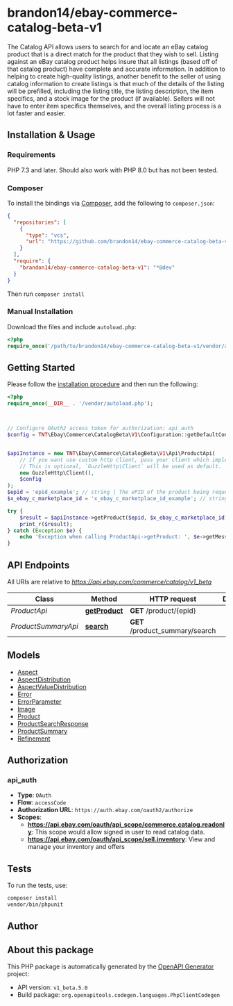 # brandon14/ebay-commerce-catalog-beta-v1

The Catalog API allows users to search for and locate an eBay catalog product that is a direct match for the product that they wish to sell. Listing against an eBay catalog product helps insure that all listings (based off of that catalog product) have complete and accurate information. In addition to helping to create high-quality listings, another benefit to the seller of using catalog information to create listings is that much of the details of the listing will be prefilled, including the listing title, the listing description, the item specifics, and a stock image for the product (if available). Sellers will not have to enter item specifics themselves, and the overall listing process is a lot faster and easier.


## Installation & Usage

### Requirements

PHP 7.3 and later.
Should also work with PHP 8.0 but has not been tested.

### Composer

To install the bindings via [Composer](https://getcomposer.org/), add the following to `composer.json`:

```json
{
  "repositories": [
    {
      "type": "vcs",
      "url": "https://github.com/brandon14/ebay-commerce-catalog-beta-v1.git"
    }
  ],
  "require": {
    "brandon14/ebay-commerce-catalog-beta-v1": "*@dev"
  }
}
```

Then run `composer install`

### Manual Installation

Download the files and include `autoload.php`:

```php
<?php
require_once('/path/to/brandon14/ebay-commerce-catalog-beta-v1/vendor/autoload.php');
```

## Getting Started

Please follow the [installation procedure](#installation--usage) and then run the following:

```php
<?php
require_once(__DIR__ . '/vendor/autoload.php');



// Configure OAuth2 access token for authorization: api_auth
$config = TNT\Ebay\Commerce\CatalogBeta\V1\Configuration::getDefaultConfiguration()->setAccessToken('YOUR_ACCESS_TOKEN');


$apiInstance = new TNT\Ebay\Commerce\CatalogBeta\V1\Api\ProductApi(
    // If you want use custom http client, pass your client which implements `GuzzleHttp\ClientInterface`.
    // This is optional, `GuzzleHttp\Client` will be used as default.
    new GuzzleHttp\Client(),
    $config
);
$epid = 'epid_example'; // string | The ePID of the product being requested. This value can be discovered by issuing the <b>search</b> method and examining the value of the <b>productSummaries.epid</b> field for the desired returned product summary.
$x_ebay_c_marketplace_id = 'x_ebay_c_marketplace_id_example'; // string | This method also uses the <code>X-EBAY-C-MARKETPLACE-ID</code> header to identify the seller's eBay marketplace. It is required for all marketplaces except EBAY_US, which is the default. <b>Note:</b> This method is limited to <code>EBAY_US</code>, <code>EBAY_AU</code>, <code>EBAY_CA</code>, and <code>EBAY_GB</code> values.

try {
    $result = $apiInstance->getProduct($epid, $x_ebay_c_marketplace_id);
    print_r($result);
} catch (Exception $e) {
    echo 'Exception when calling ProductApi->getProduct: ', $e->getMessage(), PHP_EOL;
}

```

## API Endpoints

All URIs are relative to *https://api.ebay.com/commerce/catalog/v1_beta*

Class | Method | HTTP request | Description
------------ | ------------- | ------------- | -------------
*ProductApi* | [**getProduct**](docs/Api/ProductApi.md#getproduct) | **GET** /product/{epid} | 
*ProductSummaryApi* | [**search**](docs/Api/ProductSummaryApi.md#search) | **GET** /product_summary/search | 

## Models

- [Aspect](docs/Model/Aspect.md)
- [AspectDistribution](docs/Model/AspectDistribution.md)
- [AspectValueDistribution](docs/Model/AspectValueDistribution.md)
- [Error](docs/Model/Error.md)
- [ErrorParameter](docs/Model/ErrorParameter.md)
- [Image](docs/Model/Image.md)
- [Product](docs/Model/Product.md)
- [ProductSearchResponse](docs/Model/ProductSearchResponse.md)
- [ProductSummary](docs/Model/ProductSummary.md)
- [Refinement](docs/Model/Refinement.md)

## Authorization

### api_auth

- **Type**: `OAuth`
- **Flow**: `accessCode`
- **Authorization URL**: `https://auth.ebay.com/oauth2/authorize`
- **Scopes**: 
    - **https://api.ebay.com/oauth/api_scope/commerce.catalog.readonly**: This scope would allow signed in user to read catalog data.
    - **https://api.ebay.com/oauth/api_scope/sell.inventory**: View and manage your inventory and offers

## Tests

To run the tests, use:

```bash
composer install
vendor/bin/phpunit
```

## Author



## About this package

This PHP package is automatically generated by the [OpenAPI Generator](https://openapi-generator.tech) project:

- API version: `v1_beta.5.0`
- Build package: `org.openapitools.codegen.languages.PhpClientCodegen`
